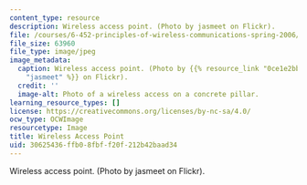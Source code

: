 ```yaml
---
content_type: resource
description: Wireless access point. (Photo by jasmeet on Flickr).
file: /courses/6-452-principles-of-wireless-communications-spring-2006/30625436ffb08fbff20f212b42baad34_6-452s06.jpg
file_size: 63960
file_type: image/jpeg
image_metadata:
  caption: Wireless access point. (Photo by {{% resource_link "0ce1e2bb-7358-48b3-9553-d7940051363b"
    "jasmeet" %}} on Flickr).
  credit: ''
  image-alt: Photo of a wireless access on a concrete pillar.
learning_resource_types: []
license: https://creativecommons.org/licenses/by-nc-sa/4.0/
ocw_type: OCWImage
resourcetype: Image
title: Wireless Access Point
uid: 30625436-ffb0-8fbf-f20f-212b42baad34
---
```

Wireless access point. (Photo by jasmeet on Flickr).